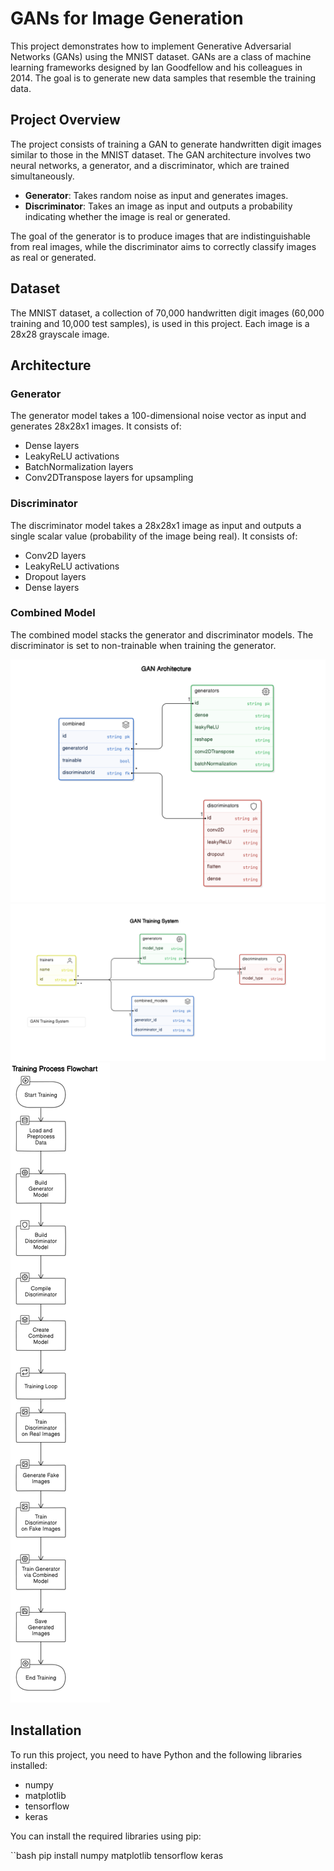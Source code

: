 # GANs for Image Generation

This project demonstrates how to implement Generative Adversarial Networks (GANs) using the MNIST dataset. GANs are a class of machine learning frameworks designed by Ian Goodfellow and his colleagues in 2014. The goal is to generate new data samples that resemble the training data.

## Project Overview

The project consists of training a GAN to generate handwritten digit images similar to those in the MNIST dataset. The GAN architecture involves two neural networks, a generator, and a discriminator, which are trained simultaneously.

- **Generator**: Takes random noise as input and generates images.
- **Discriminator**: Takes an image as input and outputs a probability indicating whether the image is real or generated.

The goal of the generator is to produce images that are indistinguishable from real images, while the discriminator aims to correctly classify images as real or generated.

## Dataset

The MNIST dataset, a collection of 70,000 handwritten digit images (60,000 training and 10,000 test samples), is used in this project. Each image is a 28x28 grayscale image.

## Architecture

### Generator

The generator model takes a 100-dimensional noise vector as input and generates 28x28x1 images. It consists of:

- Dense layers
- LeakyReLU activations
- BatchNormalization layers
- Conv2DTranspose layers for upsampling

### Discriminator

The discriminator model takes a 28x28x1 image as input and outputs a single scalar value (probability of the image being real). It consists of:

- Conv2D layers
- LeakyReLU activations
- Dropout layers
- Dense layers

### Combined Model

The combined model stacks the generator and discriminator models. The discriminator is set to non-trainable when training the generator.

![Alt text](https://github.com/roshni-1/-Generative-Adversarial-Networks-GANs-for-Image-Generation/blob/main/Class%20Diagram%20.png "Class Diagram")
![Alt text](https://github.com/roshni-1/-Generative-Adversarial-Networks-GANs-for-Image-Generation/blob/main/Sequence%20Diagram.png "Sequence Diagram")
![Alt text](https://github.com/roshni-1/-Generative-Adversarial-Networks-GANs-for-Image-Generation/blob/main/Flowchart.png "Flowchart")



## Installation

To run this project, you need to have Python and the following libraries installed:

- numpy
- matplotlib
- tensorflow
- keras

You can install the required libraries using pip:

``bash
pip install numpy matplotlib tensorflow keras



